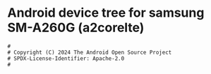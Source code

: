 # Android device tree for samsung SM-A260G (a2corelte)

```
#
# Copyright (C) 2024 The Android Open Source Project
# SPDX-License-Identifier: Apache-2.0
#
```
